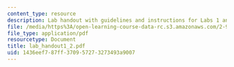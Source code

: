 ```yaml
---
content_type: resource
description: Lab handout with guidelines and instructions for Labs 1 and 2.
file: /media/https%3A/open-learning-course-data-rc.s3.amazonaws.com/2-996-biomedical-devices-design-laboratory-fall-2007/1436eef787ff370957273273493a9007_lab_handout1_2.pdf
file_type: application/pdf
resourcetype: Document
title: lab_handout1_2.pdf
uid: 1436eef7-87ff-3709-5727-3273493a9007
---
```

